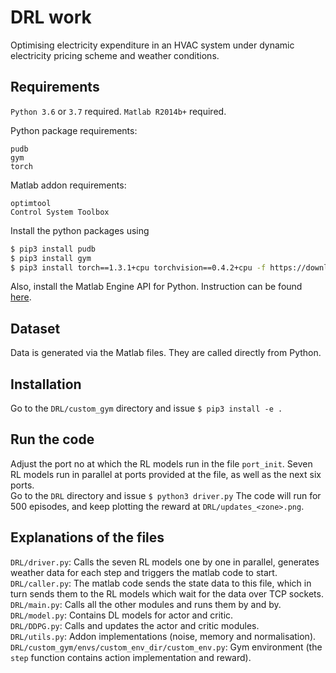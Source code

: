 # DRL work

Optimising electricity expenditure in an HVAC system under dynamic electricity pricing scheme and weather conditions.

## Requirements

`Python 3.6` or `3.7` required. `Matlab R2014b+` required.

Python package requirements:  

```
pudb
gym
torch
```

Matlab addon requirements:
```
optimtool
Control System Toolbox
```

Install the python packages using

```bash
$ pip3 install pudb
$ pip3 install gym
$ pip3 install torch==1.3.1+cpu torchvision==0.4.2+cpu -f https://download.pytorch.org/whl/torch_stable.html # CPU-only variant
```

Also, install the Matlab Engine API for Python. Instruction can be found [here](https://in.mathworks.com/help/matlab/matlab_external/install-the-matlab-engine-for-python.html).
## Dataset

Data is generated via the Matlab files. They are called directly from Python.

## Installation

Go to the `DRL/custom_gym` directory and issue `$ pip3 install -e .`  

## Run the code

Adjust the port no at which the RL models run in the file `port_init`. Seven RL models run in parallel at ports provided at the file, as well as the next six ports.  
Go to the `DRL` directory and issue `$ python3 driver.py`
The code will run for 500 episodes, and keep plotting the reward at `DRL/updates_<zone>.png`.

## Explanations of the files
`DRL/driver.py`: Calls the seven RL models one by one in parallel, generates weather data for each step and triggers the matlab code to start.  
`DRL/caller.py`: The matlab code sends the state data to this file, which in turn sends them to the RL models which wait for the data over TCP sockets.  
`DRL/main.py`: Calls all the other modules and runs them by and by.  
`DRL/model.py`: Contains DL models for actor and critic.  
`DRL/DDPG.py`: Calls and updates the actor and critic modules.  
`DRL/utils.py`: Addon implementations (noise, memory and normalisation).  
`DRL/custom_gym/envs/custom_env_dir/custom_env.py`: Gym environment (the `step` function contains action implementation and reward).  
